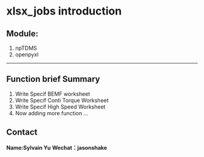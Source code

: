 # xlsx_jobs introduction
## Module:
1. npTDMS
2. openpyxl
***
## Function brief Summary
1. Write Specif BEMF worksheet
2. Write Specif Conti Torque Worksheet
3. Write Specif High Speed Worksheet
4. Now adding more function ...
## Contact
**Name:Sylvain Yu**
**Wechat：jasonshake**